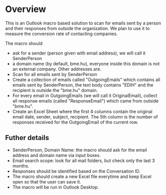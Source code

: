 # Overview

This is an Outlook macro based solution to scan for emails sent by a person and their responses from outside the organization.
We plan to use it to measure the conversion rate of contacting companies.

The macro should
- ask for a sender (person given with email address), we will call it SenderPerson
- a domain name (by default, bme.hu), everyone inside this domain is not an external company. Other addresses are.
- Scan for all emails sent by SenderPerson
- Create a collection of emails called "OutgoingEmails" which contains all emails sent by SenderPerson, the text body contains "EDIH" and the recipient is outside the "bme.hu" domain.
- For every email in OutgoingEmails (we will call it OriginalEmail), collect all response emails (called "ResponseEmail") which came from outside "bme.hu".
- Create an Excel Sheet where the first 4 columns contain the original email date, sender, subject, recipient. The 5th column is the number of responses received for the OutgoingEmail of the current row.

## Futher details

- SenderPerson, Domain Name: the macro should ask for the email address and domain name via input boxes.
- Email search scope: look for all mail folders, but check only the last 3 months.
- Responses should be identified based on the Conversation ID.
- The macro should create a new Excel file everytime and keep Excel open so that the user can save it.
- The macro will be run in Outlook Desktop.


